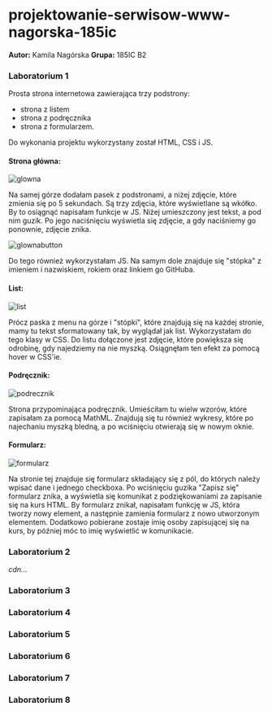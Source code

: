 # projektowanie-serwisow-www-nagorska-185ic
**Autor:** Kamila Nagórska
**Grupa:** 185IC B2

### Laboratorium 1 
Prosta strona internetowa zawierająca trzy podstrony:
- strona z listem 
- strona z podręcznika
- strona z formularzem.

Do wykonania projektu wykorzystany został HTML, CSS i JS.
#### Strona główna:
![glowna](https://github.com/kamilanagorska/projektowanie-serwisow-www-nagorska-185ic/blob/main/Laboratorium1/images/glowna.png?raw=true)

Na samej górze dodałam pasek z podstronami, a niżej zdjęcie, które zmienia się po 5 sekundach. Są trzy zdjęcia, które wyświetlane są wkółko. By to osiągnąć napisałam funkcje w JS. Niżej umieszczony jest tekst, a pod nim guzik. Po jego naciśnięciu wyświetla się zdjęcie, a gdy naciśniemy go ponownie, 
zdjęcie znika. 

![glownabutton](https://github.com/kamilanagorska/projektowanie-serwisow-www-nagorska-185ic/blob/main/Laboratorium1/images/glownabutton.png?raw=true)

Do tego również wykorzystałam JS. Na samym dole znajduje się "stópka" z imieniem i nazwiskiem, rokiem oraz linkiem go GitHuba.

#### List:
![list](https://github.com/kamilanagorska/projektowanie-serwisow-www-nagorska-185ic/blob/main/Laboratorium1/images/list.png?raw=true)

Prócz paska z menu na górze i "stópki", które znajdują się na każdej stronie, mamy tu tekst sformatowany tak, by wyglądał jak list. Wykorzystałam do 
tego klasy w CSS. Do listu dołączone jest zdjęcie, które powiększa się odrobinę, gdy najedziemy na nie myszką. Osiągnęłam ten efekt za pomocą hover w 
CSS'ie.

#### Podręcznik:
![podrecznik](https://github.com/kamilanagorska/projektowanie-serwisow-www-nagorska-185ic/blob/main/Laboratorium1/images/podrecznik.png?raw=true)

Strona przypominająca podręcznik. Umieściłam tu wielw wzorów, które zapisałam za pomocą MathML. Znajdują się tu również wykresy, które po najechaniu myszką bledną, a po wciśnięciu otwierają się w nowym oknie. 

#### Formularz:
![formularz](https://github.com/kamilanagorska/projektowanie-serwisow-www-nagorska-185ic/blob/main/Laboratorium1/images/formularz.png?raw=true)

Na stronie tej znajduje się formularz składający się z pól, do których należy wpisać dane i jednego checkboxa. Po wciśnięciu guzika "Zapisz się" formularz znika, a wyświetla się komunikat z podziękowaniami za zapisanie się na kurs HTML. By formularz znikał, napisałam funkcję w JS, która tworzy nowy element, a następnie zamienia formularz z nowo utworzonym elementem. Dodatkowo pobierane zostaje imię osoby zapisującej się na kurs, by później móc to imię wyświetlić w komunikacie. 

### Laboratorium 2
*cdn...*
### Laboratorium 3
### Laboratorium 4
### Laboratorium 5
### Laboratorium 6
### Laboratorium 7
### Laboratorium 8

